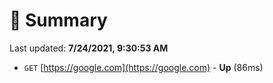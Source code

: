 # 📖 Summary
Last updated: **7/24/2021, 9:30:53 AM**

- `GET` [https://google.com](https://google.com) - **Up** (86ms)
